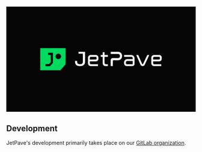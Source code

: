 [![KiCad Logo](/JetPave_logo.png)](#)

## Development

JetPave's development primarily takes place on our [GitLab organization](https://gitlab.com/jetpave/).

